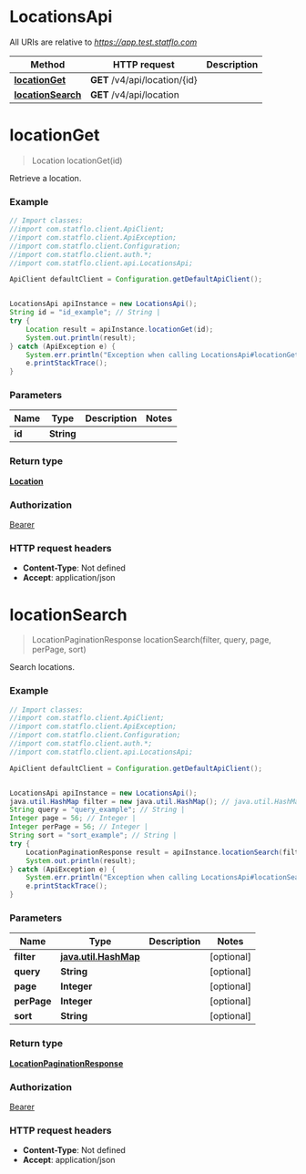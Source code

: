 # LocationsApi

All URIs are relative to *https://app.test.statflo.com*

Method | HTTP request | Description
------------- | ------------- | -------------
[**locationGet**](LocationsApi.md#locationGet) | **GET** /v4/api/location/{id} | 
[**locationSearch**](LocationsApi.md#locationSearch) | **GET** /v4/api/location | 

<a name="locationGet"></a>
# **locationGet**
> Location locationGet(id)



Retrieve a location.

### Example
```java
// Import classes:
//import com.statflo.client.ApiClient;
//import com.statflo.client.ApiException;
//import com.statflo.client.Configuration;
//import com.statflo.client.auth.*;
//import com.statflo.client.api.LocationsApi;

ApiClient defaultClient = Configuration.getDefaultApiClient();


LocationsApi apiInstance = new LocationsApi();
String id = "id_example"; // String | 
try {
    Location result = apiInstance.locationGet(id);
    System.out.println(result);
} catch (ApiException e) {
    System.err.println("Exception when calling LocationsApi#locationGet");
    e.printStackTrace();
}
```

### Parameters

Name | Type | Description  | Notes
------------- | ------------- | ------------- | -------------
 **id** | **String**|  |

### Return type

[**Location**](Location.md)

### Authorization

[Bearer](../README.md#Bearer)

### HTTP request headers

 - **Content-Type**: Not defined
 - **Accept**: application/json

<a name="locationSearch"></a>
# **locationSearch**
> LocationPaginationResponse locationSearch(filter, query, page, perPage, sort)



Search locations.

### Example
```java
// Import classes:
//import com.statflo.client.ApiClient;
//import com.statflo.client.ApiException;
//import com.statflo.client.Configuration;
//import com.statflo.client.auth.*;
//import com.statflo.client.api.LocationsApi;

ApiClient defaultClient = Configuration.getDefaultApiClient();


LocationsApi apiInstance = new LocationsApi();
java.util.HashMap filter = new java.util.HashMap(); // java.util.HashMap | 
String query = "query_example"; // String | 
Integer page = 56; // Integer | 
Integer perPage = 56; // Integer | 
String sort = "sort_example"; // String | 
try {
    LocationPaginationResponse result = apiInstance.locationSearch(filter, query, page, perPage, sort);
    System.out.println(result);
} catch (ApiException e) {
    System.err.println("Exception when calling LocationsApi#locationSearch");
    e.printStackTrace();
}
```

### Parameters

Name | Type | Description  | Notes
------------- | ------------- | ------------- | -------------
 **filter** | [**java.util.HashMap**](.md)|  | [optional]
 **query** | **String**|  | [optional]
 **page** | **Integer**|  | [optional]
 **perPage** | **Integer**|  | [optional]
 **sort** | **String**|  | [optional]

### Return type

[**LocationPaginationResponse**](LocationPaginationResponse.md)

### Authorization

[Bearer](../README.md#Bearer)

### HTTP request headers

 - **Content-Type**: Not defined
 - **Accept**: application/json

